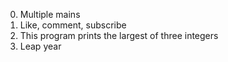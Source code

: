 0. Multiple mains
1. Like, comment, subscribe
2. This program prints the largest of three integers
3. Leap year
